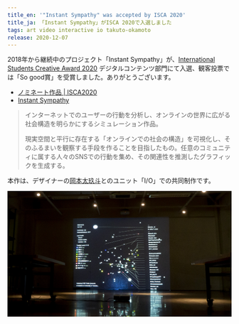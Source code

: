 ```yaml
---
title_en: '"Instant Sympathy" was accepted by ISCA 2020'
title_ja: 「Instant Sympathy」がISCA 2020で入選しました
tags: art video interactive io takuto-okamoto
release: 2020-12-07
---
```


2018年から継続中のプロジェクト「Instant Sympathy」が、[International Students Creative Award 2020](https://kc-i.jp/activity/award/isca/2020/) デジタルコンテンツ部門にて入選、観客投票では「So good賞」を受賞しました。ありがとうございます。

* [ノミネート作品 | ISCA2020](http://kdcc.info/news/2020.html)
* [Instant Sympathy](/pages/works/sympathy.md)

> インターネットでのユーザーの行動を分析し、オンラインの世界に広がる社会構造を明らかにするシミュレーション作品。
>
> 現実空間と平行に存在する「オンラインでの社会の構造」を可視化し、そのふるまいを観察する手段を作ることを目指したもの。任意のコミュニティに属する人々のSNSでの行動を集め、その関連性を推測したグラフィックを生成する。

本作は、デザイナーの[岡本太玖斗](https://takuto-okamoto.com/)とのユニット「I/O」での共同制作です。

[![](/assets/works/sympathy/sympathy_main.jpg)](https://www.youtube.com/watch?v=ic22g26_QKM)
